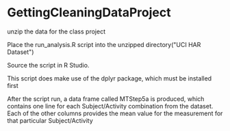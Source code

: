 # GettingCleaningDataProject

unzip the data for the class project

Place the run_analysis.R script into the unzipped directory("UCI HAR Dataset")

Source the script in R Studio.

This script does make use of the dplyr package, which must be installed first

After the script run, a data frame called MTStep5a is produced, which contains one line for
each Subject/Activity combination from the dataset.  Each of the other columns provides the
mean value for the measurement for that particular Subject/Activity 
